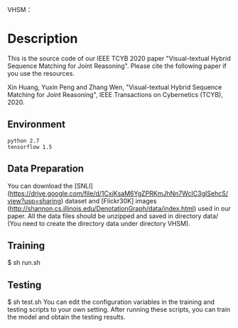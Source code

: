 VHSM：
# Description

This is the source code of our IEEE TCYB 2020 paper "Visual-textual Hybrid Sequence Matching for Joint Reasoning". Please cite the following paper if you use the resources.

Xin Huang, Yuxin Peng and Zhang Wen, "Visual-textual Hybrid Sequence Matching for Joint Reasoning", IEEE Transactions on Cybernetics (TCYB), 2020.

## Environment
	python 2.7
	tensorflow 1.5

## Data Preparation

You can download the [SNLI] (https://drive.google.com/file/d/1CxjKsaM6YgZPRKmJhNn7WcIC3gISehcS/view?usp=sharing) dataset and [Flickr30K] images (http://shannon.cs.illinois.edu/DenotationGraph/data/index.html) used in our paper. All the data files should be unzipped and saved in directory data/ (You need to create the directory data under directory VHSM).

## Training 
$ sh run.sh
## Testing
$ sh test.sh
You can edit the configuration variables in the training and testing scripts to your own setting. After running these scripts, you can train the model and obtain the testing results. 
